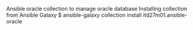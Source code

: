 Ansible oracle collection to manage oracle database
Installing collection from Ansible Galaxy
$ ansible-galaxy collection install itd27m01.ansible-oracle